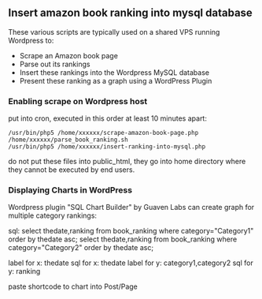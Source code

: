 ## Insert amazon book ranking into mysql database

These various scripts are typically used on a shared VPS running Wordpress to:
  * Scrape an Amazon book page
  * Parse out its rankings
  * Insert these rankings into the Wordpress MySQL database
  * Present these ranking as a graph using a WordPress Plugin

### Enabling scrape on Wordpress host

put into cron, executed in this order at least 10 minutes apart:

	/usr/bin/php5 /home/xxxxxx/scrape-amazon-book-page.php
	/home/xxxxxx/parse_book_ranking.sh
	/usr/bin/php5 /home/xxxxxx/insert-ranking-into-mysql.php

do not put these files into public_html, they go into home directory where they cannot be executed by end users.


### Displaying Charts in WordPress

Wordpress plugin "SQL Chart Builder" by Guaven Labs can create graph for multiple category rankings:

sql:
select thedate,ranking from book_ranking where category="Category1" order by thedate asc;
select thedate,ranking from book_ranking where category="Category2" order by thedate asc;

label for x: thedate
sql for x: thedate
label for y: category1,category2
sql for y: ranking

paste shortcode to chart into Post/Page
